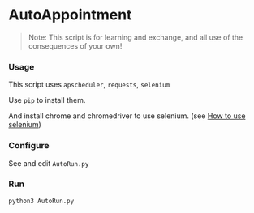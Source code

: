 # AutoAppointment
> Note: This script is for learning and exchange, and all use of the consequences of your own!

### Usage

This script uses `apscheduler`,  `requests`,  `selenium`

Use `pip` to install them.

And install chrome and chromedriver to use selenium. (see [How to use selenium](https://blog.csdn.net/Felix__H/article/details/82840454))

### Configure

See and edit `AutoRun.py` 

### Run

`python3 AutoRun.py`